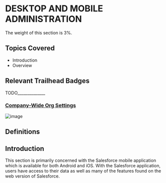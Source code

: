 # DESKTOP AND MOBILE ADMINISTRATION

The weight of this section is 3%.

## Topics Covered

* Introduction
* Overview

## Relevant Trailhead Badges

TODO______________
### [Company-Wide Org Settings](https://trailhead.salesforce.com/en/content/learn/modules/company_wide_org_settings)
![image](images/11/badge1.png)


## Definitions



## Introduction

  This section is primarily concerned with the Salesforce mobile application which is available for both Android and iOS. With the Salesforce application, users have access to their data as well as many of the features found on the web version of Salesforce.


## 
